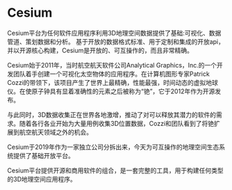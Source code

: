 # 

# Cesium

Cesium平台为任何软件应用程序利用3D地理空间数据提供了基础:可视化、数据管道、策划数据和分析。 基于开放的数据格式标准、用于定制和集成的开放api，并以开源核心构建，Cesium是开放的、可互操作的，而且非常精确。

Cesium始于2011年，当时航空航天软件公司Analytical Graphics，Inc.的一个开发团队着手创建一个可视化太空物体的应用程序。在计算机图形专家Patrick Cozzi的带领下，该项目产生了世界上最精确，性能最强，时间动态的虚拟地球仪。在使原子钟具有显着准确性的元素之后被称为“铯”，它于2012年作为开源发布。

与此同时，3D数据收集正在世界各地激增，推动了对可以释放其潜力的软件的需求。随着各行各业开始为大量用例收集3D位置数据，Cozzi和团队看到了将铯扩展到航空航天领域之外的机会。

Cesium于2019年作为一家独立公司分拆出来，今天为可互操作的地理空间生态系统提供了基础开放平台。

Cesium平台提供开源和商用软件的组合，是一套完整的工具，用于构建任何类型的3D地理空间应用程序。

